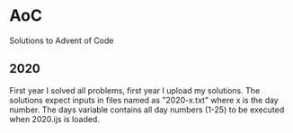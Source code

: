 # AoC
Solutions to Advent of Code

## 2020
First year I solved all problems, first year I upload my solutions.
The solutions expect inputs in files named as "2020-x.txt" where x is the day number.
The days variable contains all day numbers (1-25) to be executed when 2020.ijs is loaded.
